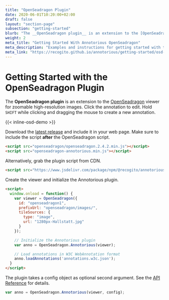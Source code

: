 ```yaml
---
title: "OpenSeadragon Plugin"
date: 2020-06-01T10:20:00+02:00
draft: false
layout: "section-page"
subsection: "getting-started"
blurb: "The __OpenSeadragon plugin__ is an extension to the [OpenSeadragon](http://openseadragon.github.io/) viewer for zoomable high-resolution images."
weight: 2
meta_title: "Getting Started With Annotorious OpenSeadragon"
meta_description: "Examples and instructions for getting started with the Annotorious OpenSeadragon plugin for image annotation"
meta_link: "https://recogito.github.io/annotorious/getting-started/osd-plugin"
---
```


# Getting Started with the OpenSeadragon Plugin

The __OpenSeadragon plugin__ is an extension to the [OpenSeadragon](http://openseadragon.github.io/)
viewer for zoomable high-resolution images. Click the annotation to edit. Hold `SHIFT` while clicking 
and dragging the mouse to create a new annotation.

{{< inline-osd-demo >}}

Download the [latest release](https://github.com/recogito/annotorious-openseadragon/releases/latest)
and include it in your web page. Make sure to include the script __after__ the
OpenSeadragon script.

```html
<script src="openseadragon/openseadragon.2.4.2.min.js"></script>
<script src="openseadragon-annotorious.min.js"></script>
```

Alternatively, grab the plugin script from CDN.

```html
<script src="https://www.jsdelivr.com/package/npm/@recogito/annotorious-openseadragon"></script>
```

Create the viewer and initialize the Annotorious plugin.

```html
<script>
  window.onload = function() {
    var viewer = OpenSeadragon({
      id: "openseadragon1",
      prefixUrl: "openseadragon/images/",
      tileSources: {
        type: "image",
        url: "1280px-Hallstatt.jpg"
      }
    });

    // Initialize the Annotorious plugin
    var anno = OpenSeadragon.Annotorious(viewer);

    // Load annotations in W3C WebAnnotation format
    anno.loadAnnotations('annotations.w3c.json');
  }
</script>
```

The plugin takes a config object as optional second argument. See the [API Reference](/annotorious/api-docs/osd-plugin/) for details.

```javascript
var anno = OpenSeadragon.Annotorious(viewer, config);
```